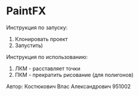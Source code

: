 # PaintFX

Инструкция по запуску:
1. Клонировать проект
2. Запустить)

Инструкция по использованию:
1. ЛКМ - расставляет точки
2. ПКМ - прекратить рисование (для полигонов)

Автор:
Костюкович Влас Александрович 951002
